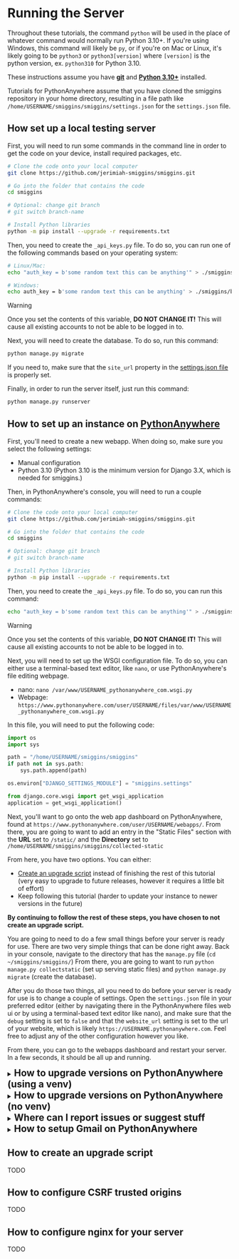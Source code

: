 # Running the Server
Throughout these tutorials, the command `python` will be used in the place of
whatever command would normally run Python 3.10+. If you're using Windows, this
command will likely be `py`, or if you're on Mac or Linux, it's likely going to
be `python3` or `python3[version]` where `[version]` is the python version, ex.
`python310` for Python 3.10.

These instructions assume you have **[git](https://git-scm.com/)** and
**[Python 3.10+](https://python.org/)** installed.

Tutorials for PythonAnywhere assume that you have cloned the smiggins repository
in your home directory, resulting in a file path like `/home/USERNAME/smiggins/smiggins/settings.json`
for the `settings.json` file.

## How set up a local testing server
First, you will need to run some commands in the command line in order to get
the code on your device, install required packages, etc.
```bash
# Clone the code onto your local computer
git clone https://github.com/jerimiah-smiggins/smiggins.git

# Go into the folder that contains the code
cd smiggins

# Optional: change git branch
# git switch branch-name

# Install Python libraries
python -m pip install --upgrade -r requirements.txt
```

Then, you need to create the `_api_keys.py` file. To do so, you can run one of
the following commands based on your operating system:
```bash
# Linux/Mac:
echo "auth_key = b'some random text this can be anything'" > ./smiggins/backend/_api_keys.py

# Windows:
echo auth_key = b'some random text this can be anything' > ./smiggins/backend/_api_keys.py
```

> [!WARNING]
>
> Once you set the contents of this variable, **DO NOT CHANGE IT!** This will
> cause all existing accounts to not be able to be logged in to.

Next, you will need to create the database. To do so, run this command:
```bash
python manage.py migrate
```

If you need to, make sure that the `site_url` property in the
[settings.json file](/smiggins/settings.json) is properly set.

Finally, in order to run the server itself, just run this command:
```bash
python manage.py runserver
```

## How to set up an instance on [PythonAnywhere](https://www.pythonanywhere.com/)
First, you'll need to create a new webapp. When doing so, make sure you select
the following settings:
- Manual configuration
- Python 3.10 (Python 3.10 is the minimum version for Django 3.X, which is
needed for smiggins.)

Then, in PythonAnywhere's console, you will need to run a couple commands:
```bash
# Clone the code onto your local computer
git clone https://github.com/jerimiah-smiggins/smiggins.git

# Go into the folder that contains the code
cd smiggins

# Optional: change git branch
# git switch branch-name

# Install Python libraries
python -m pip install --upgrade -r requirements.txt
```

Then, you need to create the `_api_keys.py` file. To do so, you can run this
command:
```bash
echo "auth_key = b'some random text this can be anything'" > ./smiggins/backend/_api_keys.py
```

> [!WARNING]
>
> Once you set the contents of this variable, **DO NOT CHANGE IT!** This will
> cause all existing accounts to not be able to be logged in to.

Next, you will need to set up the WSGI configuration file. To do so, you can
either use a terminal-based text editor, like `nano`, or use PythonAnywhere's
file editing webpage.
- nano: `nano /var/www/USERNAME_pythonanywhere_com.wsgi.py`
- Webpage: `https://www.pythonanywhere.com/user/USERNAME/files/var/www/USERNAME_pythonanywhere_com.wsgi.py`

In this file, you will need to put the following code:
```py
import os
import sys

path = "/home/USERNAME/smiggins/smiggins"
if path not in sys.path:
    sys.path.append(path)

os.environ["DJANGO_SETTINGS_MODULE"] = "smiggins.settings"

from django.core.wsgi import get_wsgi_application
application = get_wsgi_application()
```

Next, you'll want to go onto the web app dashboard on PythonAnywhere, found at
`https://www.pythonanywhere.com/user/USERNAME/webapps/`. From there, you are
going to want to add an entry in the "Static Files" section with the **URL** set
to `/static/` and the **Directory** set to `/home/USERNAME/smiggins/smiggins/collected-static`

From here, you have two options. You can either:
- [Create an upgrade script](#how-to-create-an-upgrade-script) instead of
finishing the rest of this tutorial (very easy to upgrade to future releases,
however it requires a little bit of effort)
- Keep following this tutorial (harder to update your instance to newer versions
in the future)

**By continuing to follow the rest of these steps, you have chosen to not create
an upgrade script.**

You are going to need to do a few small things before your server is ready for
use. There are two very simple things that can be done right away. Back in your
console, navigate to the directory that has the `manage.py` file (`cd ~/smiggins/smiggins/`)
From there, you are going to want to run `python manage.py collectstatic` (set
up serving static files) and `python manage.py migrate` (create the database).

After you do those two things, all you need to do before your server is ready
for use is to change a couple of settings. Open the `settings.json` file in your
preferred editor (either by navigating there in the PythonAnywhere files web ui
or by using a terminal-based text editor like nano), and make sure that the
`debug` setting is set to `false` and that the `website_url` setting is set to
the url of your website, which is likely `https://USERNAME.pythonanywhere.com`.
Feel free to adjust any of the other configuration however you like.

From there, you can go to the webapps dashboard and restart your server. In a
few seconds, it should be all up and running.

<details>
  <summary><h2 style="display: inline">
    How to upgrade versions on PythonAnywhere (using a venv)
  </h2></summary>

  To clone the newest version, do the following commands in the
  `~/smiggins` folder:
  ```bash
  git stash
  git pull
  git stash pop
  ```

  Then, in the venv console, run these commands in the `~/smiggins/smiggins`
  folder:
  ```bash
  python manage.py collectstatic
  python manage.py migrate
  ```

  Then, just restart the server from the webapp dashboard!
</details>

<details>
  <summary><h2 style="display: inline">
    How to upgrade versions on PythonAnywhere (no venv)
  </h2></summary>

  To clone the newest version, do the following commands in the
  `~/smiggins` folder:
  ```bash
  git stash
  git pull
  git stash pop
  ```

  Then, in the venv console, run these commands in the `~/smiggins/smiggins`
  folder:
  ```bash
  python3.10 manage.py collectstatic
  python3.10 manage.py migrate
  ```

  Then, just restart the server from the webapp dashboard!
</details>

<details>
  <summary><h2 style="display: inline">
    Where can I report issues or suggest stuff
  </h2></summary>

  go to the [issues tab](https://github.com/jerimiah-smiggins/smiggins/issues)
  and make a new issue (make sure you're logged in with github)
</details>

<details>
  <summary><h2 style="display: inline">
    How to setup Gmail on PythonAnywhere
  </h2></summary>

  First, you need to make sure 2 step verification is enabled for the gmail
  account you want to send the emails from. Do this by going to
  <a href="https://myaccount.google.com/signinoptions/twosv">this link</a>.

  Next, you'll need to create an app password, by going to
  <a href="https://myaccount.google.com/u/3/apppasswords">this link</a>. The app
  name can be anything you want, and it should show you four strings of four
  letters. Save this for the next step.

  Finally, in the `_api_keys.py` file in the backend folder, put the following
  code, modifying it for your needs:
  ```py
  smtp_auth = {
      "EMAIL_HOST": "smtp.gmail.com",
      "EMAIL_HOST_USER": "[email]@gmail.com", # put the full email, like example@gmail.com
      "EMAIL_HOST_PASSWORD": "xxxx xxxx xxxx xxxx", # put in the password obtained in the previous step
      "EMAIL_PORT": 587,
      "EMAIL_USE_TLS": True,
      "DEFAULT_FROM_EMAIL": "[email]@gmail.com" # put the full email, like example@gmail.com
  }
  ```
</details>

## How to create an upgrade script
TODO

## How to configure CSRF trusted origins
TODO

## How to configure nginx for your server
TODO
